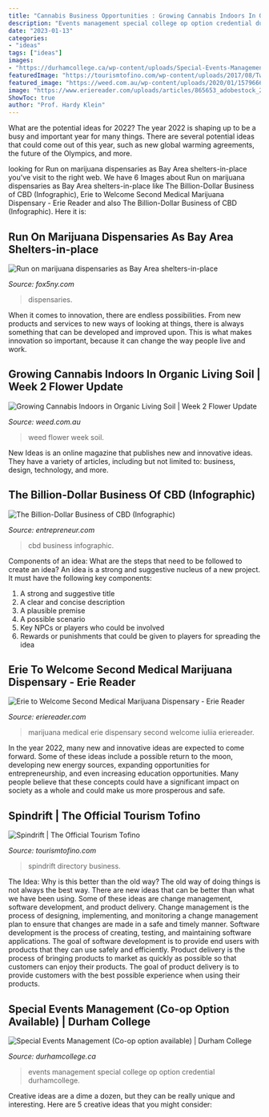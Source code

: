 ```yaml
---
title: "Cannabis Business Opportunities : Growing Cannabis Indoors In Organic Living Soil"
description: "Events management special college op option credential durhamcollege"
date: "2023-01-13"
categories:
- "ideas"
tags: ["ideas"]
images:
- "https://durhamcollege.ca/wp-content/uploads/Special-Events-Management.jpg"
featuredImage: "https://tourismtofino.com/wp-content/uploads/2017/08/Twin-bedroom-768x1024.jpg"
featured_image: "https://weed.com.au/wp-content/uploads/2020/01/1579666437_maxresdefault-1024x576.jpg"
image: "https://www.eriereader.com/uploads/articles/865653_adobestock_217346318-med.jpg"
ShowToc: true
author: "Prof. Hardy Klein"
---
```



What are the potential ideas for 2022?
The year 2022 is shaping up to be a busy and important year for many things. There are several potential ideas that could come out of this year, such as new global warming agreements, the future of the Olympics, and more.

	

		
looking for Run on marijuana dispensaries as Bay Area shelters-in-place you've visit to the right web. We have 6 Images about Run on marijuana dispensaries as Bay Area shelters-in-place like The Billion-Dollar Business of CBD (Infographic), Erie to Welcome Second Medical Marijuana Dispensary - Erie Reader and also The Billion-Dollar Business of CBD (Infographic). Here it is:
		
    
## Run On Marijuana Dispensaries As Bay Area Shelters-in-place

<img loading=lazy src="https://images.foxtv.com/static.fox5ny.com/www.fox5ny.com/content/uploads/2020/03/1280/720/05D7CC1AEF8F4A62B26FCB3B8B1E48D6.jpg?ve=1&amp;tl=1" onerror="this.onerror=null;this.src='https://tse2.mm.bing.net/th?id=OIP.KpBpQJSu4cQ80K5KgQJoMwHaEK&amp;pid=15.1';" alt="Run on marijuana dispensaries as Bay Area shelters-in-place">

_Source: fox5ny.com_

>dispensaries. 

	

When it comes to innovation, there are endless possibilities. From new products and services to new ways of looking at things, there is always something that can be developed and improved upon. This is what makes innovation so important, because it can change the way people live and work.

    
## Growing Cannabis Indoors In Organic Living Soil | Week 2 Flower Update

<img loading=lazy src="https://weed.com.au/wp-content/uploads/2020/01/1579666437_maxresdefault-1024x576.jpg" onerror="this.onerror=null;this.src='https://tse3.mm.bing.net/th?id=OIP.XJAWhx1pdWakH8izZo0caAHaEK&amp;pid=15.1';" alt="Growing Cannabis Indoors in Organic Living Soil | Week 2 Flower Update">

_Source: weed.com.au_

>weed flower week soil. 

	

New Ideas is an online magazine that publishes new and innovative ideas. They have a variety of articles, including but not limited to: business, design, technology, and more.

    
## The Billion-Dollar Business Of CBD (Infographic)

<img loading=lazy src="https://assets.entrepreneur.com/content/3x2/2000/20180921175727-GettyImages-1015542022.jpeg" onerror="this.onerror=null;this.src='https://tse4.mm.bing.net/th?id=OIP.g8kTQm5gU3rXQyrYmCxuQgHaE7&amp;pid=15.1';" alt="The Billion-Dollar Business of CBD (Infographic)">

_Source: entrepreneur.com_

>cbd business infographic. 

	

Components of an idea: What are the steps that need to be followed to create an idea?
An idea is a strong and suggestive nucleus of a new project. It must have the following key components:
1. A strong and suggestive title 
2. A clear and concise description 
3. A plausible premise 
4. A possible scenario 
5. Key NPCs or players who could be involved 
6. Rewards or punishments that could be given to players for spreading the idea 

    
## Erie To Welcome Second Medical Marijuana Dispensary - Erie Reader

<img loading=lazy src="https://www.eriereader.com/uploads/articles/865653_adobestock_217346318-med.jpg" onerror="this.onerror=null;this.src='https://tse2.mm.bing.net/th?id=OIP.LFLo1NpVpaE4_RWTYo6WmQHaE8&amp;pid=15.1';" alt="Erie to Welcome Second Medical Marijuana Dispensary - Erie Reader">

_Source: eriereader.com_

>marijuana medical erie dispensary second welcome iuliia eriereader. 

	

In the year 2022, many new and innovative ideas are expected to come forward. Some of these ideas include a possible return to the moon, developing new energy sources, expanding opportunities for entrepreneurship, and even increasing education opportunities. Many people believe that these concepts could have a significant impact on society as a whole and could make us more prosperous and safe.

    
## Spindrift | The Official Tourism Tofino

<img loading=lazy src="https://tourismtofino.com/wp-content/uploads/2017/08/Twin-bedroom-768x1024.jpg" onerror="this.onerror=null;this.src='https://tse1.mm.bing.net/th?id=OIP.cIwuSZF5zsIDPwLpGon48QHaJ4&amp;pid=15.1';" alt="Spindrift | The Official Tourism Tofino">

_Source: tourismtofino.com_

>spindrift directory business. 

	

The Idea: Why is this better than the old way?
The old way of doing things is not always the best way. There are new ideas that can be better than what we have been using. Some of these ideas are change management, software development, and product delivery. Change management is the process of designing, implementing, and monitoring a change management plan to ensure that changes are made in a safe and timely manner. Software development is the process of creating, testing, and maintaining software applications. The goal of software development is to provide end users with products that they can use safely and efficiently. Product delivery is the process of bringing products to market as quickly as possible so that customers can enjoy their products. The goal of product delivery is to provide customers with the best possible experience when using their products.

    
## Special Events Management (Co-op Option Available) | Durham College

<img loading=lazy src="https://durhamcollege.ca/wp-content/uploads/Special-Events-Management.jpg" onerror="this.onerror=null;this.src='https://tse3.mm.bing.net/th?id=OIP.7ObXY2f6xr17-QKXpGbFbgHaDt&amp;pid=15.1';" alt="Special Events Management (Co-op option available) | Durham College">

_Source: durhamcollege.ca_

>events management special college op option credential durhamcollege. 

	

Creative ideas are a dime a dozen, but they can be really unique and interesting. Here are 5 creative ideas that you might consider: 

